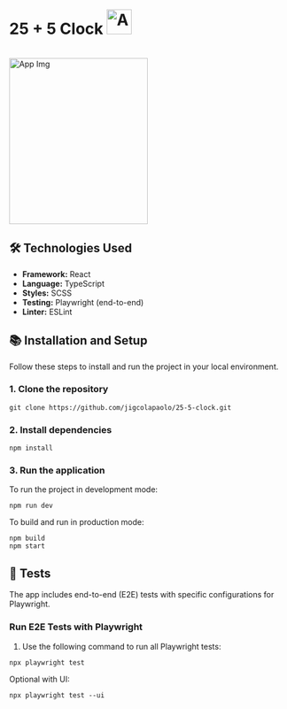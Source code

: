 # 25 + 5 Clock <img src="https://github.com/user-attachments/assets/5dc31577-561e-4a98-baa3-3483a7fe9c28" alt="App Logo" width="45" height="45" />
<br>
<img src="https://github.com/user-attachments/assets/5436dfb8-d371-4d05-ae60-cf63e7c01cd2" alt="App Img" width="250" height="300" />

## 🛠️ Technologies Used

- **Framework:** React
- **Language:** TypeScript
- **Styles:** SCSS
- **Testing:** Playwright (end-to-end)
- **Linter:** ESLint

## 📚 Installation and Setup

Follow these steps to install and run the project in your local environment.

### 1. Clone the repository

````
git clone https://github.com/jigcolapaolo/25-5-clock.git
````

### 2. Install dependencies

```
npm install
````

### 3. Run the application

To run the project in development mode:

````
npm run dev
````

To build and run in production mode:

````
npm build
npm start
````

## 🧪 Tests

The app includes end-to-end (E2E) tests with specific configurations for Playwright.

### Run E2E Tests with Playwright

1. Use the following command to run all Playwright tests:
````
npx playwright test
````
Optional with UI:
````
npx playwright test --ui
````

